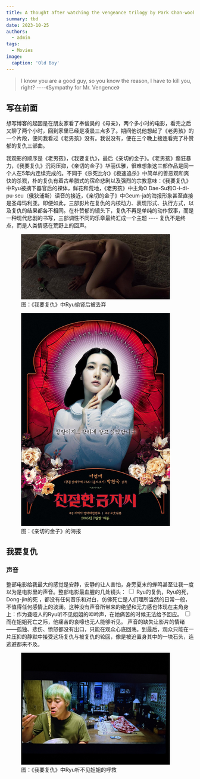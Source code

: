 ```yaml
---
title: A thought after watching the vengeance trilogy by Park Chan-wook(?)
summary: tbd
date: 2023-10-25
authors:
  - admin
tags:
  - Movies
image:
  caption: 'Old Boy'
---
```


> I know you are a good guy, so you know the reason, I have to kill you, right? ----《Sympathy for Mr. Vengence》



## 写在前面

想写博客的起因是在朋友家看了奉俊昊的《母亲》，两个多小时的电影，看完之后又聊了两个小时，回到家里已经是凌晨三点多了。期间他说他想起了《老男孩》的一个片段，便问我看过《老男孩》没有。我说没有，便在三个晚上接连看完了朴赞郁的复仇三部曲。

我观影的顺序是《老男孩》，《我要复仇》，最后《亲切的金子》。《老男孩》癫狂暴力，《我要复仇》沉闷压抑，《亲切的金子》华丽优雅，很难想象这三部作品是同一个人在5年内连续完成的。不同于《杀死比尔》《极速追杀》中简单的善恶观和爽快的杀戮，朴的复仇有着古希腊式的宿命悲剧以及强烈的宗教意味：《我要复仇》中Ryu被摘下器官后的裸体，鲜花和荒地，《老男孩》中主角O Dae-Su和O-i-di-pu-seu（俄狄浦斯）读音的接近，《亲切的金子》中Geum-ja的海报形象甚至直接是圣母玛利亚。即便如此，三部影片在复仇的内核动力、表现形式、执行方式，以及复仇的结果都各不相同。在朴赞郁的镜头下，复仇不再是单纯的动作叙事，而是一种现代悲剧的书写，三部调性不同的乐章最终汇成一个主题 ---- 复仇不是终点，而是人类情感在荒野上的回声。

<figure>
  <img src="images/我要复仇偷肾.jpg" alt="《我要复仇》的Ryu被偷肾后丢弃荒野" width="400">
  <figcaption>图：《我要复仇》中Ryu偷肾后被丢弃</figcaption>
</figure>

<figure>
  <img src="images/金子海报.jpg" alt="《亲切的金子》的海报" width="400">
  <figcaption>图：《亲切的金子》的海报</figcaption>
</figure>

## 我要复仇

### 声音

整部电影给我最大的感觉是安静，安静的让人害怕，身旁夏末的蝉鸣甚至让我一度以为是电影里的声音。整部电影最血腥的几处镜头：<span class="ispoiler">
  <input type="checkbox" id="isp-1" class="ispoiler-cb">
<label for="isp-1" class="ispoiler-content">Ryu的复仇，Ryu的死，Dong-jin的死</label> 
</span>，都没有任何音乐和对白，仿佛死亡是人们理所当然的日常一般，不值得任何感情上的波澜。这种没有声音所带来的绝望和无力感也体现在主角身上：作为聋哑人的Ryu听不见姐姐的呻吟声，在她痛苦的时候无法给予回应。<span class="ispoiler">
  <input type="checkbox" id="isp-2" class="ispoiler-cb">
<label for="isp-2" class="ispoiler-content">而在姐姐死亡之际，他痛苦的哀嚎也无人能够听见。</label> 
</span>声音的缺失让影片的情绪——孤独、悲伤、愤怒都没有出口，只能在观众心底回荡。到最后，观众只能在一片压抑的静默中接受这场复仇与被复仇的轮回，像是被迫置身其中的一块石头，连逃避都来不及。

<figure>
  <img src="images/我要复仇吃面.jpeg" alt="《我要复仇》的Ryu在姐姐呻吟时吃面" width="400">
  <figcaption>图：《我要复仇》中Ryu听不见姐姐的呼救</figcaption>
</figure>


